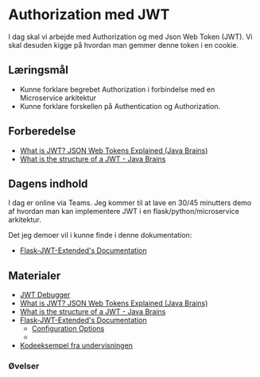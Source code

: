 # Authorization med JWT
I dag skal vi arbejde med Authorization og med Json Web Token (JWT). Vi skal desuden kigge på hvordan man gemmer denne token i en cookie.

## Læringsmål
* Kunne forklare begrebet Authorization i forbindelse med en Microservice arkitektur
* Kunne forklare forskellen på Authentication og Authorization.


## Forberedelse
* [What is JWT? JSON Web Tokens Explained (Java Brains)](https://www.youtube.com/watch?v=soGRyl9ztjI)
* [What is the structure of a JWT - Java Brains](https://www.youtube.com/watch?v=_XbXkVdoG_0)

## Dagens indhold
I dag er online via Teams. 
Jeg kommer til at lave en 30/45 minutters demo af hvordan man kan implementere JWT i en flask/python/microservice arkitektur. 

Det jeg demoer vil i kunne finde i denne dokumentation:

* [Flask-JWT-Extended's Documentation](https://flask-jwt-extended.readthedocs.io/en/stable/)

<!-- TODO -->
<!-- 
* Implementer JWT
* Implementer cookie
* Implementer roller (admin/employee/bruger)
 -->

## Materialer
* [JWT Debugger](https://jwt.io/#debugger-io)
* [What is JWT? JSON Web Tokens Explained (Java Brains)](https://www.youtube.com/watch?v=soGRyl9ztjI)
* [What is the structure of a JWT - Java Brains](https://www.youtube.com/watch?v=_XbXkVdoG_0)
* [Flask-JWT-Extended's Documentation](https://flask-jwt-extended.readthedocs.io/en/stable/)
    * [Configuration Options](https://flask-jwt-extended.readthedocs.io/en/stable/options.html)
    * []()
* [Kodeeksempel fra undervisningen](https://github.com/ITAKEA/kode_fra_undervisning_e24/tree/master/jwt)

### Øvelser

<!--
#### Øv.1:
Lav følgen de tutorial:
* [Implementing JWT Authentication with Cookies in a Dockerized Flask Microservice Architecture](materialer/jwt_tutorial.md)
-->